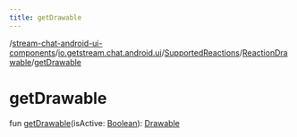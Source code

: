 ```yaml
---
title: getDrawable
---
```

/[stream-chat-android-ui-components](../../../index.md)/[io.getstream.chat.android.ui](../../index.md)/[SupportedReactions](../index.md)/[ReactionDrawable](index.md)/[getDrawable](getDrawable.md)  
  
  
  
# getDrawable  
fun [getDrawable](getDrawable.md)(isActive: [Boolean](https://kotlinlang.org/api/latest/jvm/stdlib/kotlin/-boolean/index.html)): [Drawable](https://developer.android.com/reference/kotlin/android/graphics/drawable/Drawable.html)
